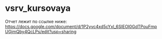 # vsrv_kursovaya
Отчет лежит по ссылке ниже:
https://docs.google.com/document/d/1P2yvc4xd5cYxl_6SIEOI0GdTPouFmpUGjmQby4QcLPs/edit?usp=sharing
